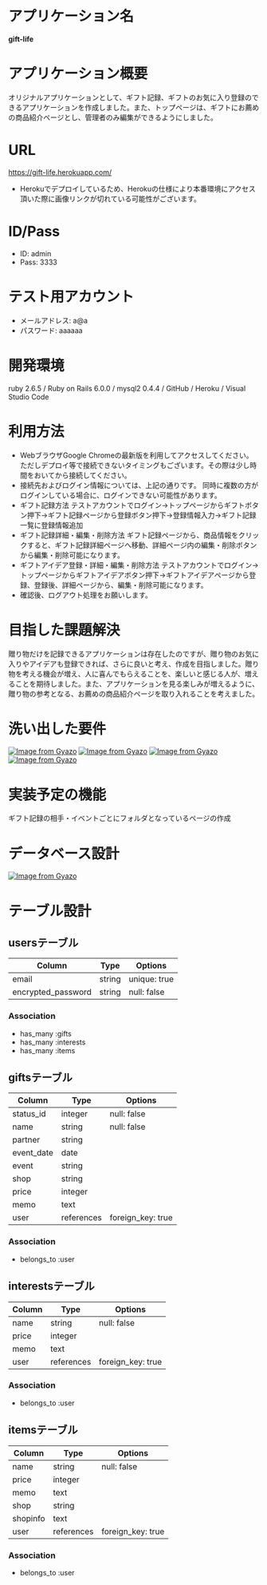 # アプリケーション名
**gift-life**

# アプリケーション概要
オリジナルアプリケーションとして、ギフト記録、ギフトのお気に入り登録のできるアプリケーションを作成しました。また、トップページは、ギフトにお薦めの商品紹介ページとし、管理者のみ編集ができるようにしました。

# URL
https://gift-life.herokuapp.com/

- Herokuでデプロイしているため、Herokuの仕様により本番環境にアクセス頂いた際に画像リンクが切れている可能性がございます。


# ID/Pass

- ID: admin
- Pass: 3333

# テスト用アカウント

- メールアドレス: a@a
- パスワード: aaaaaa

# 開発環境	
ruby 2.6.5 / Ruby on Rails 6.0.0 / mysql2 0.4.4 / GitHub / Heroku / Visual Studio Code 


# 利用方法

- WebブラウザGoogle Chromeの最新版を利用してアクセスしてください。
ただしデプロイ等で接続できないタイミングもございます。その際は少し時間をおいてから接続してください。
- 接続先およびログイン情報については、上記の通りです。
同時に複数の方がログインしている場合に、ログインできない可能性があります。
- ギフト記録方法
テストアカウントでログイン→トップページからギフトボタン押下→ギフト記録ページから登録ボタン押下→登録情報入力→ギフト記録一覧に登録情報追加
- ギフト記録詳細・編集・削除方法
ギフト記録ページから、商品情報をクリックすると、ギフト記録詳細ページへ移動、詳細ページ内の編集・削除ボタンから編集・削除可能になります。
- ギフトアイデア登録・詳細・編集・削除方法
テストアカウントでログイン→トップページからギフトアイデアボタン押下→ギフトアイデアページから登録、登録後、詳細ページから、編集・削除可能になります。
- 確認後、ログアウト処理をお願いします。

# 目指した課題解決	
贈り物だけを記録できるアプリケーションは存在したのですが、贈り物のお気に入りやアイデアも登録できれば、さらに良いと考え、作成を目指しました。贈り物を考える機会が増え、人に喜んでもらえることを、楽しいと感じる人が、増えることを期待しました。また、アプリケーションを見る楽しみが増えるように、贈り物の参考となる、お薦めの商品紹介ページを取り入れることを考えました。

# 洗い出した要件	
[![Image from Gyazo](https://i.gyazo.com/f97380eaeaebfcfaff1ea8a702fae045.png)](https://gyazo.com/f97380eaeaebfcfaff1ea8a702fae045)
[![Image from Gyazo](https://i.gyazo.com/2f8d048bff8ad97b1b7c7872462d1de5.png)](https://gyazo.com/2f8d048bff8ad97b1b7c7872462d1de5)
[![Image from Gyazo](https://i.gyazo.com/184fe83a4d553b210e7ab1c802510cf3.png)](https://gyazo.com/184fe83a4d553b210e7ab1c802510cf3)
[![Image from Gyazo](https://i.gyazo.com/2db471b2748e7ab62982c95c4c65b600.png)](https://gyazo.com/2db471b2748e7ab62982c95c4c65b600)

# 実装予定の機能
ギフト記録の相手・イベントごとにフォルダとなっているページの作成

# データベース設計	
[![Image from Gyazo](https://i.gyazo.com/21b4f39bd6d3d28e9be13323d8bfaa3a.png)](https://gyazo.com/21b4f39bd6d3d28e9be13323d8bfaa3a)


# テーブル設計

## usersテーブル

| Column             | Type     | Options      |
| ------------------ | -------- | ------------ |
| email              | string   | unique: true |
| encrypted_password | string   | null: false  |

### Association

- has_many :gifts
- has_many :interests
- has_many :items


## giftsテーブル

| Column      | Type       | Options           |
| ----------- | ---------- | ----------------- |
| status_id   | integer    | null: false       |
| name        | string     | null: false       |
| partner     | string     |                   |
| event_date  | date       |                   |
| event       | string     |                   |
| shop        | string     |                   |
| price       | integer    |                   |
| memo        | text       |                   |
| user        | references | foreign_key: true |

### Association

- belongs_to :user


## interestsテーブル

| Column      | Type       | Options           |
| ----------- | ---------- | ----------------- |
| name        | string     | null: false       |
| price       | integer    |                   |
| memo        | text       |                   |
| user        | references | foreign_key: true |

### Association

- belongs_to :user


## itemsテーブル

| Column   | Type       | Options           |
| -------- | ---------- | ----------------- |
| name     | string     | null: false       |
| price    | integer    |                   |
| memo     | text       |                   |
| shop     | string     |                   |
| shopinfo | text       |                   |
| user     | references | foreign_key: true |

### Association

- belongs_to :user

